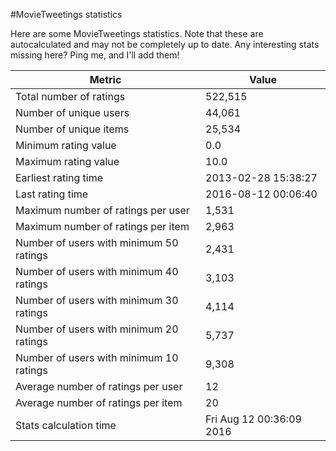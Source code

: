 #MovieTweetings statistics

Here are some MovieTweetings statistics. Note that these are autocalculated and may not be completely up to date. Any interesting stats missing here? Ping me, and I'll add them!

Metric | Value
--- | ---
Total number of ratings                 | 522,515
Number of unique users                  | 44,061
Number of unique items                  | 25,534
Minimum rating value                    | 0.0
Maximum rating value                    | 10.0
Earliest rating time                    | 2013-02-28 15:38:27
Last rating time                        | 2016-08-12 00:06:40
Maximum number of ratings per user      | 1,531
Maximum number of ratings per item      | 2,963
Number of users with minimum 50 ratings | 2,431
Number of users with minimum 40 ratings | 3,103
Number of users with minimum 30 ratings | 4,114
Number of users with minimum 20 ratings | 5,737
Number of users with minimum 10 ratings | 9,308
Average number of ratings per user      | 12
Average number of ratings per item      | 20
Stats calculation time                  | Fri Aug 12 00:36:09 2016

